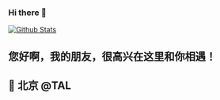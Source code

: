 ### Hi there 👋

[![Github Stats](https://github-readme-stats.vercel.app/api?username=ChenHaoHu&show_icons=true&count_private=true)](https://github.com/ChenHaoHu)

## 您好啊，我的朋友，很高兴在这里和你相遇！

## 📍 北京 @TAL




  



